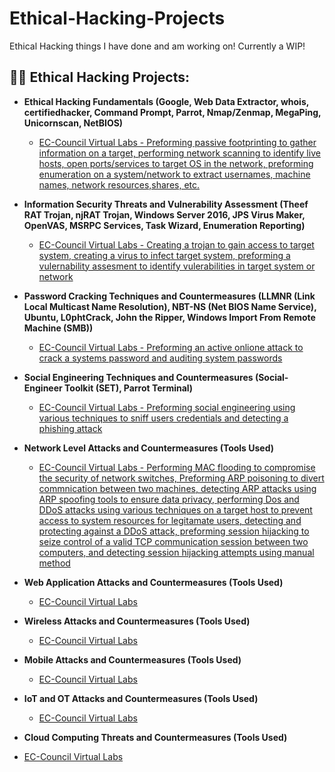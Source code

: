 # Ethical-Hacking-Projects
Ethical Hacking things I have done and am working on! Currently a WIP!

<h2>👨‍💻 Ethical Hacking Projects:</h2>

- <b>Ethical Hacking Fundamentals (Google, Web Data Extractor, whois, certifiedhacker, Command Prompt, Parrot, Nmap/Zenmap, MegaPing, Unicornscan, NetBIOS)</b>

  - [EC-Council Virtual Labs - Preforming passive footprinting to gather information on a target, performing network scanning to identify live hosts, open ports/services to target OS in the network, preforming enumeration on a system/network to extract usernames, machine names, network resources,shares, etc.](https://github.com/AdamWhiston/Links-currently-being-updated-/tree/main)

- <b>Information Security Threats and Vulnerability Assessment (Theef RAT Trojan, njRAT Trojan, Windows Server 2016, JPS Virus Maker, OpenVAS, MSRPC Services, Task Wizard, Enumeration Reporting)</b>

  - [EC-Council Virtual Labs - Creating a trojan to gain access to target system, creating a virus to infect target system, preforming a vulernability assesment to identify vulerabilities in target system or network](https://github.com/AdamWhiston/Links-currently-being-updated-/tree/main)

- <b>Password Cracking Techniques and Countermeasures (LLMNR (Link Local Multicast Name Resolution), NBT-NS (Net BIOS Name Service), Ubuntu, L0phtCrack, John the Ripper, Windows Import From Remote Machine (SMB))</b>

  - [EC-Council Virtual Labs - Preforming an active onlione attack to crack a systems password and auditing system passwords](https://github.com/AdamWhiston/Links-currently-being-updated-/tree/main)

- <b>Social Engineering Techniques and Countermeasures (Social-Engineer Toolkit (SET), Parrot Terminal)</b>

  - [EC-Council Virtual Labs - Preforming social engineering using various techniques to sniff users credentials and detecting a phishing attack](https://github.com/AdamWhiston/Links-currently-being-updated-/tree/main)

- <b>Network Level Attacks and Countermeasures (Tools Used)</b>

  - [EC-Council Virtual Labs - Performing MAC flooding to compromise the security of network switches, Preforming ARP poisoning to divert commnication between two machines, detecting ARP attacks using ARP spoofing tools to ensure data privacy, performing Dos and DDoS attacks using various techniques on a target host to prevent access to system resources for legitamate users, detecting and protecting against a DDoS attack, preforming session hijacking to seize control of a valid TCP communication session between two computers, and detecting session hijacking attempts using manual method](https://github.com/AdamWhiston/Links-currently-being-updated-/tree/main)

- <b>Web Application Attacks and Countermeasures (Tools Used)</b>

  - [EC-Council Virtual Labs](https://github.com/AdamWhiston/Links-currently-being-updated-/tree/main)
​
- <b>Wireless Attacks and Countermeasures (Tools Used)</b>

  - [EC-Council Virtual Labs](https://github.com/AdamWhiston/Links-currently-being-updated-/tree/main)

- <b>Mobile Attacks and Countermeasures (Tools Used)</b>

  - [EC-Council Virtual Labs](https://github.com/AdamWhiston/Links-currently-being-updated-/tree/main)

- <b>IoT and OT Attacks and Countermeasures (Tools Used)</b>

  - [EC-Council Virtual Labs](https://github.com/AdamWhiston/Links-currently-being-updated-/tree/main)
 
 - <b>Cloud Computing Threats and Countermeasures (Tools Used)</b>

  - [EC-Council Virtual Labs](https://github.com/AdamWhiston/Links-currently-being-updated-/tree/main)
